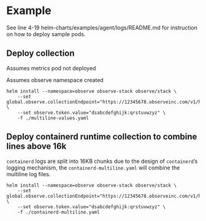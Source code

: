 # Example

See line 4-19 helm-charts/examples/agent/logs/README.md for instruction on how to deploy sample pods.

## Deploy collection
Assumes metrics pod not deployed

Assumes observe namespace created
```
helm install --namespace=observe observe-stack observe/stack \
    --set global.observe.collectionEndpoint="https://12345678.observeinc.com/v1/http" \
    --set observe.token.value="dsabcdefghijk:qrstuvwzyz" \
    -f ./multiline-values.yaml
```

## Deploy containerd runtime collection to combine lines above 16k
`containerd` logs are split into 16KB chunks due to the design of `containerd`’s logging mechanism, the `containerd-multiline.yaml` will combine the multiline log files. 

```
helm install --namespace=observe observe-stack observe/stack \
    --set global.observe.collectionEndpoint="https://12345678.observeinc.com/v1/http" \
    --set observe.token.value="dsabcdefghijk:qrstuvwzyz" \
    -f ./containerd-multiline.yaml
```